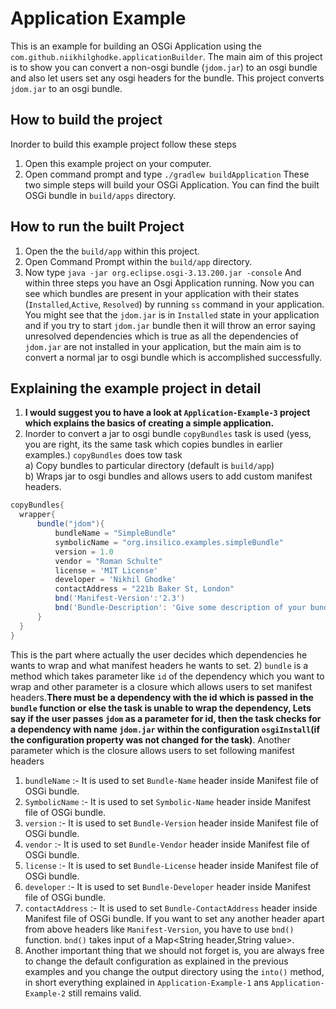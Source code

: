 # Application Example
This is an example for building an OSGi Application using the `com.github.niikhilghodke.applicationBuilder`.
The main aim of this project is to show you can convert a non-osgi bundle (`jdom.jar`) to an osgi bundle and also let users set any osgi headers for the bundle. This project converts `jdom.jar` to an osgi bundle.

## How to build the project

Inorder to build this example project follow these steps
1) Open this example project on your computer.
2) Open command prompt and type `./gradlew buildApplication`
These two simple steps will build your OSGi Application. You can find the built OSGi bundle in `build/apps` directory. 

## How to run the built Project
1) Open the the `build/app` within this project.
2) Open Command Prompt within the `build/app` directory.
3) Now type `java -jar org.eclipse.osgi-3.13.200.jar -console`
And within three steps you have an Osgi Application running. Now you can see which bundles are present in your application with their states (`Installed`,`Active`, `Resolved`) by running `ss` command in your application. You might see that the `jdom.jar` is in `Installed` state in your application and if you try to start `jdom.jar` bundle then it will throw an error saying unresolved dependencies  which is true as all the dependencies of `jdom.jar` are not installed in your application, but the main aim is to convert a normal jar to osgi bundle which is accomplished successfully.

## Explaining the example project in detail

1) <b> I would suggest you to have a look at `Application-Example-3` project which explains the basics of creating a simple application.</b>
2) Inorder to convert a jar to osgi bundle `copyBundles` task is used (yess, you are right, its the same task which copies bundles in earlier examples.) `copyBundles` does tow task <br>
  a) Copy bundles to particular directory (default is `build/app`)<br>
  b) Wraps jar to osgi bundles and allows users to add custom manifest headers.<br>
  ```groovy
  copyBundles{
    wrapper{
        bundle("jdom"){
            bundleName = "SimpleBundle"
            symbolicName = "org.insilico.examples.simpleBundle"
            version = 1.0
            vendor = "Roman Schulte"
            license = 'MIT License'
            developer = 'Nikhil Ghodke'
            contactAddress = "221b Baker St, London"
            bnd('Manifest-Version':'2.3')
            bnd('Bundle-Description': 'Give some description of your bundle here')
        }
    }
}
 ```
 This is the part where actually the user decides which dependencies he wants to wrap and what manifest headers he wants to set.
2) `bundle` is a method which takes parameter like `id` of the dependency which you want to wrap and other parameter is a closure which allows users to set manifest headers.<b>There must be a dependency with the id which is passed in the `bundle` function or else the task is unable to wrap the dependency, Lets say if the user passes `jdom` as a parameter for id, then the task checks for a dependency with name `jdom.jar` within the configuration `osgiInstall`(if the configuration property was not changed for the task)</b>. Another parameter which is the closure allows users to set following manifest headers 
  1) `bundleName` :- It is used to set `Bundle-Name` header inside Manifest file of OSGi bundle.
  2) `SymbolicName` :- It is used to set `Symbolic-Name` header inside Manifest file of OSGi bundle.
  3) `version` :- It is used to set `Bundle-Version` header inside Manifest file of OSGi bundle.
  4) `vendor` :- It is used to set `Bundle-Vendor` header inside Manifest file of OSGi bundle.
  5) `license` :- It is used to set `Bundle-License` header inside Manifest file of OSGi bundle.
  6) `developer` :- It is used to set `Bundle-Developer` header inside Manifest file of OSGi bundle.
  7) `contactAddress` :- It is used to set `Bundle-ContactAddress` header inside Manifest file of OSGi bundle.
If you want to set any another header apart from above headers like `Manifest-Version`, you have to use `bnd()` function. `bnd()` takes 
input of a Map<String header,String value>.
3) Another important thing that we should not forget is, you are always free to change the default configuration as explained in the previous examples and you change the output directory using the `into()` method, in short everything explained in `Application-Example-1` ans `Application-Example-2` still remains valid.


